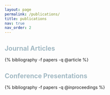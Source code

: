 ```yaml
---
layout: page
permalink: /publications/
title: publications
nav: true
nav_order: 2
---
```


<!-- _pages/publications.md -->

<div class="publications">

<h2 style="color: #A2B9C3; font-weight: bold; margin-top: 2rem; margin-bottom: 1rem;">Journal Articles</h2>

{% bibliography -f papers -q @article %}

<h2 style="color: #A2B9C3; font-weight: bold; margin-top: 2rem; margin-bottom: 1rem;">Conference Presentations</h2>

{% bibliography -f papers -q @inproceedings %}

</div>
